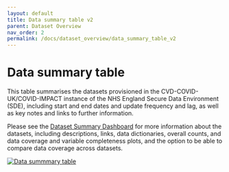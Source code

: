 ```yaml
---
layout: default
title: Data summary table v2
parent: Dataset Overview
nav_order: 2
permalink: /docs/dataset_overview/data_summary_table_v2
---
```


# Data summary table

This table summarises the datasets provisioned in the CVD-COVID-UK/COVID-IMPACT instance of the NHS England Secure Data Environment (SDE), including start and end dates and update frequency and lag, as well as key notes and links to further information. 

Please see the <a href="https://bhfdatasciencecentre.org/dashboard/" target="_blank">Dataset Summary Dashboard</a> for more information about the datasets, including descriptions, links, data dictionaries, overall counts, and data coverage and variable completeness plots, and the option to be able to compare data coverage across datasets.


<a href="https://bhfdsc.github.io/documentation/assets/images/Dataset_summary_table_20240930.pdf" target="blank">
  <img src="https://bhfdsc.github.io/documentation/assets/images/data_summary_table_png.png" alt="Data summmary table">
</a>


